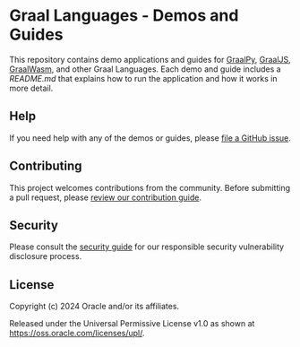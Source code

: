 # Graal Languages - Demos and Guides

This repository contains demo applications and guides for [GraalPy](https://www.graalvm.org/python/), [GraalJS](https://www.graalvm.org/javascript/), [GraalWasm](https://www.graalvm.org/webassembly/), and other Graal Languages.
Each demo and guide includes a _README.md_ that explains how to run the application and how it works in more detail.

## Help

If you need help with any of the demos or guides, please [file a GitHub issue](https://github.com/graalvm/graal-languages-demos/issues/new).

## Contributing

This project welcomes contributions from the community. Before submitting a pull request, please [review our contribution guide](./CONTRIBUTING.md).

## Security

Please consult the [security guide](./SECURITY.md) for our responsible security vulnerability disclosure process.

## License

Copyright (c) 2024 Oracle and/or its affiliates.

Released under the Universal Permissive License v1.0 as shown at
<https://oss.oracle.com/licenses/upl/>.
